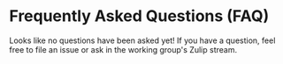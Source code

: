 # Frequently Asked Questions (FAQ)

Looks like no questions have been asked yet! If you have a question, feel free to file an issue or ask in the working group's Zulip stream.
